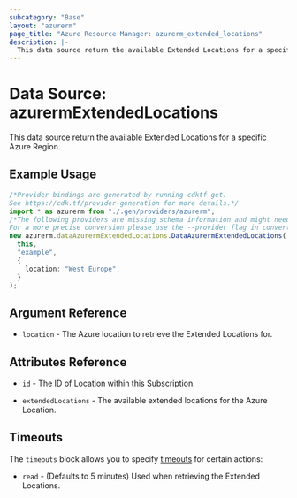 ```yaml
---
subcategory: "Base"
layout: "azurerm"
page_title: "Azure Resource Manager: azurerm_extended_locations"
description: |-
  This data source return the available Extended Locations for a specific Azure Region.
---
```


# Data Source: azurermExtendedLocations

This data source return the available Extended Locations for a specific Azure Region.

## Example Usage

```typescript
/*Provider bindings are generated by running cdktf get.
See https://cdk.tf/provider-generation for more details.*/
import * as azurerm from "./.gen/providers/azurerm";
/*The following providers are missing schema information and might need manual adjustments to synthesize correctly: azurerm.
For a more precise conversion please use the --provider flag in convert.*/
new azurerm.dataAzurermExtendedLocations.DataAzurermExtendedLocations(
  this,
  "example",
  {
    location: "West Europe",
  }
);

```

## Argument Reference

* `location` - The Azure location to retrieve the Extended Locations for.

## Attributes Reference

*   `id` - The ID of Location within this Subscription.

*   `extendedLocations` - The available extended locations for the Azure Location.

## Timeouts

The `timeouts` block allows you to specify [timeouts](https://www.terraform.io/language/resources/syntax#operation-timeouts) for certain actions:

* `read` - (Defaults to 5 minutes) Used when retrieving the Extended Locations.

